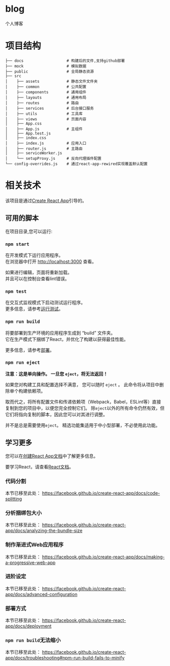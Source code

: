 # blog
个人博客

# 项目结构
```
├── docs                   # 构建后的文件,支持github部署
├── mock                   # 模拟数据
├── public                 # 全局静态资源
├── src
│    ├── assets            # 静态文件文件夹
│    ├── common            # 公共配置
│    ├── components        # 通用组件
│    ├── layouts           # 通用布局
│    ├── routes            # 路由
│    ├── services          # 后台接口服务
│    ├── utils             # 工具库
│    ├── views             # 页面内容
│    ├── App.css
│    ├── App.js            # 主组件
│    ├── App.test.js
│    ├── index.css
│    ├── index.js          # 应用入口
│    ├── router.js         # 主路由
│    ├── serviceWorker.js
│    └── setupProxy.js     # 反向代理插件配置
└── config-overrides.js    # 通过react-app-rewired实现覆盖默认配置
```


# 相关技术
该项目是通过[Create React App](https://github.com/facebook/create-react-app)引导的。

## 可用的脚本

在项目目录,您可以运行:

### `npm start`

在开发模式下运行应用程序。<br />
在浏览器中打开 [http://localhost:3000](http://localhost:3000) 查看。

如果进行编辑，页面将重新加载。<br />
并且可以在控制台查看lint错误。

### `npm test`

在交互式监视模式下启动测试运行程序。<br />
更多信息，请参考[运行测试](https://facebook.github.io/create-react-app/docs/running-tests)。

### `npm run build`

将要部署到生产环境的应用程序生成到 “build” 文件夹。<br />
它在生产模式下捆绑了React，并优化了构建以获得最佳性能。

更多信息，请参考[部署](https://facebook.github.io/create-react-app/docs/deployment)。

### `npm run eject`

**注意：这是单向操作。 一旦您 `eject`，将无法返回！**

如果您对构建工具和配置选择不满意， 您可以随时 `eject` 。 此命令将从项目中删除单个构建依赖项。

取而代之，将所有配置文件和传递依赖项（Webpack，Babel，ESLint等）直接复制到您的项目中，以便您完全控制它们。 除`eject`以外的所有命令仍然有效，但它们将指向复制的脚本，因此您可以对其进行调整。

并不是总是需要使用`eject`。 精选功能集适用于中小型部署，不必使用此功能。

## 学习更多

您可以在[创建React App文档](https://facebook.github.io/create-react-app/docs/getting-started)中了解更多信息。

要学习React，请查看[React文档](https://reactjs.org/)。

### 代码分割

本节已移至此处： https://facebook.github.io/create-react-app/docs/code-splitting

### 分析捆绑包大小

本节已移至此处： https://facebook.github.io/create-react-app/docs/analyzing-the-bundle-size

### 制作渐进式Web应用程序

本节已移至此处： https://facebook.github.io/create-react-app/docs/making-a-progressive-web-app

### 进阶设定

本节已移至此处： https://facebook.github.io/create-react-app/docs/advanced-configuration

### 部署方式

本节已移至此处： https://facebook.github.io/create-react-app/docs/deployment

### `npm run build`无法缩小

本节已移至此处： https://facebook.github.io/create-react-app/docs/troubleshooting#npm-run-build-fails-to-minify
